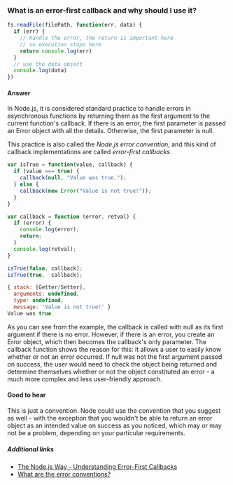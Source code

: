 ### What is an error-first callback and why should I use it?

```js
fs.readFile(filePath, function(err, data) {  
  if (err) {
    // handle the error, the return is important here
    // so execution stops here
    return console.log(err)
  }
  // use the data object
  console.log(data)
})
```

#### Answer

In Node.js, it is considered standard practice to handle errors in asynchronous functions by returning them as the first argument to the current function's callback. If there is an error, the first parameter is passed an Error object with all the details. Otherwise, the first parameter is null.

This practice is also called the _Node.js error convention_, and this kind of callback implementations are called _error-first callbacks_.

```js
var isTrue = function(value, callback) {
  if (value === true) {
    callback(null, "Value was true.");
  } else {
    callback(new Error("Value is not true!"));
  }
}

var callback = function (error, retval) {
  if (error) {
    console.log(error);
    return;
  }
  console.log(retval);
}

isTrue(false, callback);
isTrue(true,  callback);

{ stack: [Getter/Setter],
  arguments: undefined,
  type: undefined,
  message: 'Value is not true!' }
Value was true.
```

As you can see from the example, the callback is called with null as its first argument if there is no error. However, if there is an error, you create an Error object, which then becomes the callback's only parameter. The callback function shows the reason for this: it allows a user to easily know whether or not an error occurred. If null was not the first argument passed on success, the user would need to check the object being returned and determine themselves whether or not the object constituted an error - a much more complex and less user-friendly approach.

#### Good to hear

This is just a convention. Node could use the convention that you suggest as well - with the exception that you wouldn't be able to return an error object as an intended value on success as you noticed, which may or may not be a problem, depending on your particular requirements.

##### Additional links

* [The Node.js Way - Understanding Error-First Callbacks](http://fredkschott.com/post/2014/03/understanding-error-first-callbacks-in-node-js/)
* [What are the error conventions?](https://docs.nodejitsu.com/articles/errors/what-are-the-error-conventions)

<!-- tags: (node, javascript) -->

<!-- expertise: (1) -->
